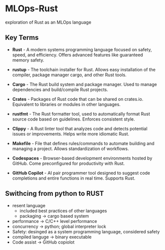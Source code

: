 # MLOps-Rust
exploration of Rust as an MLOps language

## Key Terms
- <b>Rust</b> - A modern systems programming language focused on safety, speed, and efficiency. Offers advanced features like guaranteed memory safety.

- <b>rustup</b> - The toolchain installer for Rust. Allows easy installation of the compiler, package manager cargo, and other Rust tools.

- <b>Cargo</b> - The Rust build system and package manager. Used to manage dependencies and build/compile Rust projects.

- <b>Crates</b> - Packages of Rust code that can be shared on crates.io. Equivalent to libraries or modules in other languages.

- <b>rustfmt</b> - The Rust formatter tool, used to automatically format Rust source code based on guidelines. Enforces consistent style.

- <b>Clippy</b> - A Rust linter tool that analyzes code and detects potential issues or improvements. Helps write more idiomatic Rust.

- <b>Makefile</b> - File that defines rules/commands to automate building and managing a project. Allows standardization of workflows.

- <b>Codespaces</b> - Browser-based development environments hosted by GitHub. Come preconfigured for productivity with Rust.

- <b>GitHub Copilot</b> - AI pair programmer tool designed to suggest code completions and entire functions in real time. Supports Rust.

## Swithcing from python to RUST
- resent language
    - included best practices of other languages
    - packaging -> cargo based system
- performance -> C/C++ level performance
- concurrency -> python; global interpreter lock
- Safety: desinged as a system programming language, considered safety
- compiled languge -> binary executable
- Code assist -> GitHub copiolot

